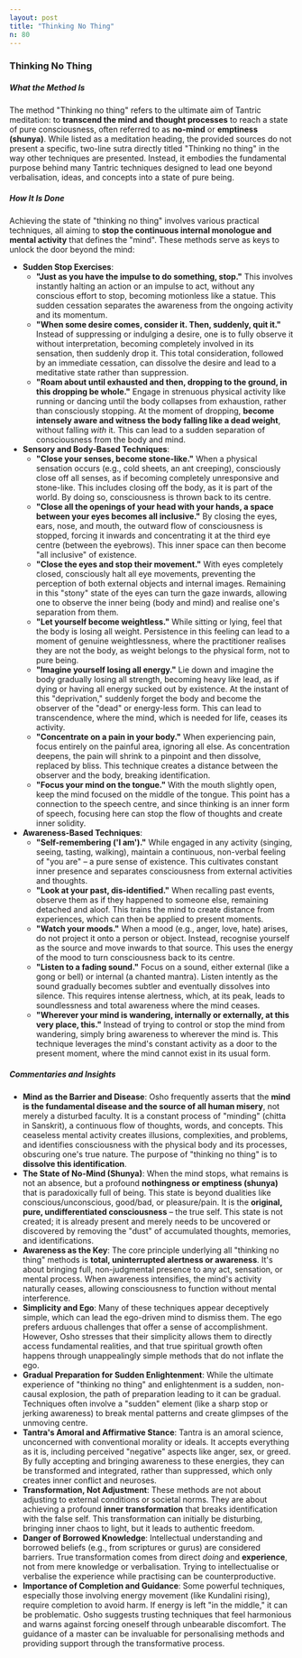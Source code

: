 ```yaml
---
layout: post
title: "Thinking No Thing"
n: 80
---
```

### Thinking No Thing

##### What the Method Is

The method "Thinking no thing" refers to the ultimate aim of Tantric meditation: to **transcend the mind and thought processes** to reach a state of pure consciousness, often referred to as **no-mind** or **emptiness (shunya)**. While listed as a meditation heading, the provided sources do not present a specific, two-line sutra directly titled "Thinking no thing" in the way other techniques are presented. Instead, it embodies the fundamental purpose behind many Tantric techniques designed to lead one beyond verbalisation, ideas, and concepts into a state of pure being.

##### How It Is Done

Achieving the state of "thinking no thing" involves various practical techniques, all aiming to **stop the continuous internal monologue and mental activity** that defines the "mind". These methods serve as keys to unlock the door beyond the mind:

- **Sudden Stop Exercises**:
    - **"Just as you have the impulse to do something, stop."** This involves instantly halting an action or an impulse to act, without any conscious effort to stop, becoming motionless like a statue. This sudden cessation separates the awareness from the ongoing activity and its momentum.
    - **"When some desire comes, consider it. Then, suddenly, quit it."** Instead of suppressing or indulging a desire, one is to fully observe it without interpretation, becoming completely involved in its sensation, then suddenly drop it. This total consideration, followed by an immediate cessation, can dissolve the desire and lead to a meditative state rather than suppression.
    - **"Roam about until exhausted and then, dropping to the ground, in this dropping be whole."** Engage in strenuous physical activity like running or dancing until the body collapses from exhaustion, rather than consciously stopping. At the moment of dropping, **become intensely aware and witness the body falling like a dead weight**, without falling _with_ it. This can lead to a sudden separation of consciousness from the body and mind.
- **Sensory and Body-Based Techniques**:
    - **"Close your senses, become stone-like."** When a physical sensation occurs (e.g., cold sheets, an ant creeping), consciously close off all senses, as if becoming completely unresponsive and stone-like. This includes closing off the body, as it is part of the world. By doing so, consciousness is thrown back to its centre.
    - **"Close all the openings of your head with your hands, a space between your eyes becomes all inclusive."** By closing the eyes, ears, nose, and mouth, the outward flow of consciousness is stopped, forcing it inwards and concentrating it at the third eye centre (between the eyebrows). This inner space can then become "all inclusive" of existence.
    - **"Close the eyes and stop their movement."** With eyes completely closed, consciously halt all eye movements, preventing the perception of both external objects and internal images. Remaining in this "stony" state of the eyes can turn the gaze inwards, allowing one to observe the inner being (body and mind) and realise one's separation from them.
    - **"Let yourself become weightless."** While sitting or lying, feel that the body is losing all weight. Persistence in this feeling can lead to a moment of genuine weightlessness, where the practitioner realises they are not the body, as weight belongs to the physical form, not to pure being.
    - **"Imagine yourself losing all energy."** Lie down and imagine the body gradually losing all strength, becoming heavy like lead, as if dying or having all energy sucked out by existence. At the instant of this "deprivation," suddenly forget the body and become the observer of the "dead" or energy-less form. This can lead to transcendence, where the mind, which is needed for life, ceases its activity.
    - **"Concentrate on a pain in your body."** When experiencing pain, focus entirely on the painful area, ignoring all else. As concentration deepens, the pain will shrink to a pinpoint and then dissolve, replaced by bliss. This technique creates a distance between the observer and the body, breaking identification.
    - **"Focus your mind on the tongue."** With the mouth slightly open, keep the mind focused on the middle of the tongue. This point has a connection to the speech centre, and since thinking is an inner form of speech, focusing here can stop the flow of thoughts and create inner solidity.
- **Awareness-Based Techniques**:
    - **"Self-remembering ('I am')."** While engaged in any activity (singing, seeing, tasting, walking), maintain a continuous, non-verbal feeling of "you are" – a pure sense of existence. This cultivates constant inner presence and separates consciousness from external activities and thoughts.
    - **"Look at your past, dis-identified."** When recalling past events, observe them as if they happened to someone else, remaining detached and aloof. This trains the mind to create distance from experiences, which can then be applied to present moments.
    - **"Watch your moods."** When a mood (e.g., anger, love, hate) arises, do not project it onto a person or object. Instead, recognise yourself as the source and move inwards to that source. This uses the energy of the mood to turn consciousness back to its centre.
    - **"Listen to a fading sound."** Focus on a sound, either external (like a gong or bell) or internal (a chanted mantra). Listen intently as the sound gradually becomes subtler and eventually dissolves into silence. This requires intense alertness, which, at its peak, leads to soundlessness and total awareness where the mind ceases.
    - **"Wherever your mind is wandering, internally or externally, at this very place, this."** Instead of trying to control or stop the mind from wandering, simply bring awareness to wherever the mind is. This technique leverages the mind's constant activity as a door to the present moment, where the mind cannot exist in its usual form.

##### Commentaries and Insights

- **Mind as the Barrier and Disease**: Osho frequently asserts that the **mind is the fundamental disease and the source of all human misery**, not merely a disturbed faculty. It is a constant process of "minding" (chitta in Sanskrit), a continuous flow of thoughts, words, and concepts. This ceaseless mental activity creates illusions, complexities, and problems, and identifies consciousness with the physical body and its processes, obscuring one's true nature. The purpose of "thinking no thing" is to **dissolve this identification**.
- **The State of No-Mind (Shunya)**: When the mind stops, what remains is not an absence, but a profound **nothingness or emptiness (shunya)** that is paradoxically full of being. This state is beyond dualities like conscious/unconscious, good/bad, or pleasure/pain. It is the **original, pure, undifferentiated consciousness** – the true self. This state is not created; it is already present and merely needs to be uncovered or discovered by removing the "dust" of accumulated thoughts, memories, and identifications.
- **Awareness as the Key**: The core principle underlying all "thinking no thing" methods is **total, uninterrupted alertness or awareness**. It's about bringing full, non-judgmental presence to any act, sensation, or mental process. When awareness intensifies, the mind's activity naturally ceases, allowing consciousness to function without mental interference.
- **Simplicity and Ego**: Many of these techniques appear deceptively simple, which can lead the ego-driven mind to dismiss them. The ego prefers arduous challenges that offer a sense of accomplishment. However, Osho stresses that their simplicity allows them to directly access fundamental realities, and that true spiritual growth often happens through unappealingly simple methods that do not inflate the ego.
- **Gradual Preparation for Sudden Enlightenment**: While the ultimate experience of "thinking no thing" and enlightenment is a sudden, non-causal explosion, the path of preparation leading to it can be gradual. Techniques often involve a "sudden" element (like a sharp stop or jerking awareness) to break mental patterns and create glimpses of the unmoving centre.
- **Tantra's Amoral and Affirmative Stance**: Tantra is an amoral science, unconcerned with conventional morality or ideals. It accepts everything as it is, including perceived "negative" aspects like anger, sex, or greed. By fully accepting and bringing awareness to these energies, they can be transformed and integrated, rather than suppressed, which only creates inner conflict and neuroses.
- **Transformation, Not Adjustment**: These methods are not about adjusting to external conditions or societal norms. They are about achieving a profound **inner transformation** that breaks identification with the false self. This transformation can initially be disturbing, bringing inner chaos to light, but it leads to authentic freedom.
- **Danger of Borrowed Knowledge**: Intellectual understanding and borrowed beliefs (e.g., from scriptures or gurus) are considered barriers. True transformation comes from direct _doing_ and **experience**, not from mere knowledge or verbalisation. Trying to intellectualise or verbalise the experience while practising can be counterproductive.
- **Importance of Completion and Guidance**: Some powerful techniques, especially those involving energy movement (like Kundalini rising), require completion to avoid harm. If energy is left "in the middle," it can be problematic. Osho suggests trusting techniques that feel harmonious and warns against forcing oneself through unbearable discomfort. The guidance of a master can be invaluable for personalising methods and providing support through the transformative process.